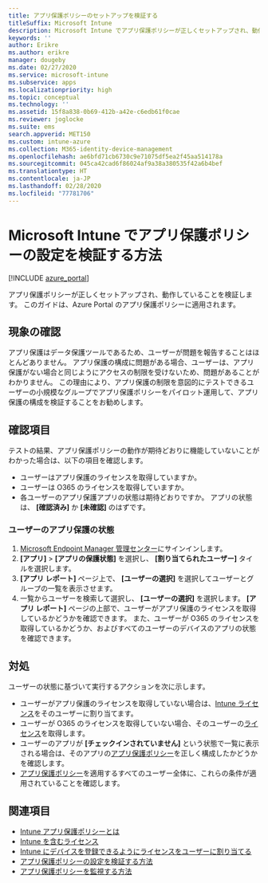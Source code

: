 ```yaml
---
title: アプリ保護ポリシーのセットアップを検証する
titleSuffix: Microsoft Intune
description: Microsoft Intune でアプリ保護ポリシーが正しくセットアップされ、動作していることをテストする方法について説明します。
keywords: ''
author: Erikre
ms.author: erikre
manager: dougeby
ms.date: 02/27/2020
ms.service: microsoft-intune
ms.subservice: apps
ms.localizationpriority: high
ms.topic: conceptual
ms.technology: ''
ms.assetid: 15f8a838-0b69-412b-a42e-c6edb61f0cae
ms.reviewer: joglocke
ms.suite: ems
search.appverid: MET150
ms.custom: intune-azure
ms.collection: M365-identity-device-management
ms.openlocfilehash: ae6bfd71cb6730c9e71075df5ea2f45aa514178a
ms.sourcegitcommit: 045ca42cad6f86024af9a38a380535f42a6b4bef
ms.translationtype: HT
ms.contentlocale: ja-JP
ms.lasthandoff: 02/28/2020
ms.locfileid: "77781706"
---
```

# <a name="how-to-validate-your-app-protection-policy-setup-in-microsoft-intune"></a>Microsoft Intune でアプリ保護ポリシーの設定を検証する方法

[!INCLUDE [azure_portal](../includes/azure_portal.md)]

アプリ保護ポリシーが正しくセットアップされ、動作していることを検証します。 このガイドは、Azure Portal のアプリ保護ポリシーに適用されます。

## <a name="checking-for-symptoms"></a>現象の確認
アプリ保護はデータ保護ツールであるため、ユーザーが問題を報告することはほとんどありません。 アプリ保護の構成に問題がある場合、ユーザーは、アプリ保護がない場合と同じようにアクセスの制限を受けないため、問題があることがわかりません。 この理由により、アプリ保護の制限を意図的にテストできるユーザーの小規模なグループでアプリ保護ポリシーをパイロット運用して、アプリ保護の構成を検証することをお勧めします。

## <a name="what-to-check"></a>確認項目

テストの結果、アプリ保護ポリシーの動作が期待どおりに機能していないことがわかった場合は、以下の項目を確認します。

- ユーザーはアプリ保護のライセンスを取得していますか。
- ユーザーは O365 のライセンスを取得していますか。
- 各ユーザーのアプリ保護アプリの状態は期待どおりですか。 アプリの状態は、 **[確認済み]** か **[未確認]** のはずです。

### <a name="user-app-protection-status"></a>ユーザーのアプリ保護の状態
1. [Microsoft Endpoint Manager 管理センター](https://go.microsoft.com/fwlink/?linkid=2109431)にサインインします。
3. **[アプリ]**  >   **[アプリの保護状態]** を選択し、 **[割り当てられたユーザー]** タイルを選択します。 
4. **[アプリ レポート]** ページ上で、 **[ユーザーの選択]** を選択してユーザーとグループの一覧を表示させます。 
5. 一覧からユーザーを検索して選択し、 **[ユーザーの選択]** を選択します。 **[アプリ レポート]** ページの上部で、ユーザーがアプリ保護のライセンスを取得しているかどうかを確認できます。 また、ユーザーが O365 のライセンスを取得しているかどうか、およびすべてのユーザーのデバイスのアプリの状態を確認できます。

## <a name="what-to-do"></a>対処
ユーザーの状態に基づいて実行するアクションを次に示します。

- ユーザーがアプリ保護のライセンスを取得していない場合は、[Intune ライセンス](../fundamentals/licenses.md)をそのユーザーに割り当てます。
- ユーザーが O365 のライセンスを取得していない場合、そのユーザーの[ライセンス](../fundamentals/licenses.md)を取得します。
- ユーザーのアプリが **[チェックインされていません]** という状態で一覧に表示される場合は、そのアプリの[アプリ保護ポリシー](app-protection-policies-validate.md)を正しく構成したかどうかを確認します。
- [アプリ保護ポリシー](app-protection-policies-monitor.md)を適用するすべてのユーザー全体に、これらの条件が適用されていることを確認します。

## <a name="see-also"></a>関連項目

- [Intune アプリ保護ポリシーとは](app-protection-policies.md)
- [Intune を含むライセンス](../fundamentals/licenses.md)
- [Intune にデバイスを登録できるようにライセンスをユーザーに割り当てる](../fundamentals/licenses-assign.md)
- [アプリ保護ポリシーの設定を検証する方法](app-protection-policies-validate.md)
- [アプリ保護ポリシーを監視する方法](app-protection-policies-monitor.md)

